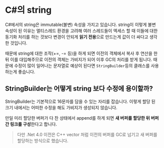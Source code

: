 # C#의 string



C#에서의 string은 immutable(불변) 속성을 가지고 있습니다. string이 이렇게 불변속성이 된 이유는 멀티스레드 환경을 고려해 여러 스레드들이 엑세스 할 때 이들에 대한 동기화 처리를 하는 것보다 변경이 안되게 **읽기 전용**으로 만드는게 값이 더 싸다고 생각한 것입니다.

때문에 string에 대한 조작(+=, -= 등)을 하게 되면 이전의 객체에서 복사 후 연산을 한 뒤 이를 대입해주므로 이전의 객체는 가비지가 되어 이후 GC의 처리를 받게 됩니다. 때문에 수정이 많이 일어나는 문자열로 예상이 된다면 `StringBuilder`등의 클래스를 사용하는게 좋습니다.



## StringBuilder는 어떻게 string 보다 수정에 용이할까?

StringBuilder는 기본적으로 16문자를 담을 수 있는 자리를 잡습니다. 이렇게 할당 된 크기 내에서는 어떠한 수정을 해도 가비지가 생성되지 않습니다.

만일 미리 할당한 버퍼가 다 찬 상태에서 append를 하게 되면 **새 버퍼를 할당한 뒤 버퍼간 링크를 구성**한다고 합니다.

> 다만 .Net 4.0 이전은 C++ vector 처럼 이전의 버퍼를 GC로 넘기고 새 버퍼를 할당하는 방식으로 했습니다.